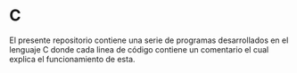 # C
El presente repositorio contiene una serie de programas desarrollados en el lenguaje C donde cada linea de código contiene un comentario el cual explica el funcionamiento de esta.
